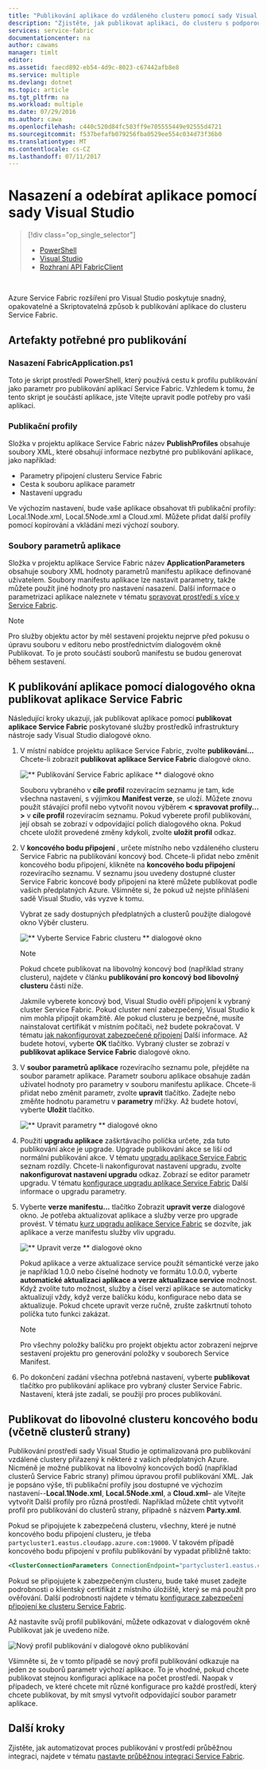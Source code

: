 ```yaml
---
title: "Publikování aplikace do vzdáleného clusteru pomocí sady Visual Studio | Microsoft Docs"
description: "Zjistěte, jak publikovat aplikaci, do clusteru s podporou vzdálené služby prostředků infrastruktury pomocí sady Visual Studio."
services: service-fabric
documentationcenter: na
author: cawams
manager: timlt
editor: 
ms.assetid: faecd892-eb54-4d9c-8023-c67442afb8e8
ms.service: multiple
ms.devlang: dotnet
ms.topic: article
ms.tgt_pltfrm: na
ms.workload: multiple
ms.date: 07/29/2016
ms.author: cawa
ms.openlocfilehash: c440c520d84fc503ff9e705555449e92555d4721
ms.sourcegitcommit: f537befafb079256fba0529ee554c034d73f36b0
ms.translationtype: MT
ms.contentlocale: cs-CZ
ms.lasthandoff: 07/11/2017
---
```

# <a name="deploy-and-remove-applications-using-visual-studio"></a>Nasazení a odebírat aplikace pomocí sady Visual Studio
> [!div class="op_single_selector"]
> * [PowerShell](service-fabric-deploy-remove-applications.md)
> * [Visual Studio](service-fabric-publish-app-remote-cluster.md)
> * [Rozhraní API FabricClient](service-fabric-deploy-remove-applications-fabricclient.md)
> 
> 

<br/>

Azure Service Fabric rozšíření pro Visual Studio poskytuje snadný, opakovatelné a Skriptovatelná způsob k publikování aplikace do clusteru Service Fabric.

## <a name="the-artifacts-required-for-publishing"></a>Artefakty potřebné pro publikování
### <a name="deploy-fabricapplicationps1"></a>Nasazení FabricApplication.ps1
Toto je skript prostředí PowerShell, který používá cestu k profilu publikování jako parametr pro publikování aplikací Service Fabric. Vzhledem k tomu, že tento skript je součástí aplikace, jste Vítejte upravit podle potřeby pro vaši aplikaci.

### <a name="publish-profiles"></a>Publikační profily
Složka v projektu aplikace Service Fabric název **PublishProfiles** obsahuje soubory XML, které obsahují informace nezbytné pro publikování aplikace, jako například:

* Parametry připojení clusteru Service Fabric
* Cesta k souboru aplikace parametr
* Nastavení upgradu

Ve výchozím nastavení, bude vaše aplikace obsahovat tři publikační profily: Local.1Node.xml, Local.5Node.xml a Cloud.xml. Můžete přidat další profily pomocí kopírování a vkládání mezi výchozí soubory.

### <a name="application-parameter-files"></a>Soubory parametrů aplikace
Složka v projektu aplikace Service Fabric název **ApplicationParameters** obsahuje soubory XML hodnoty parametrů manifestu aplikace definované uživatelem. Soubory manifestu aplikace lze nastavit parametry, takže můžete použít jiné hodnoty pro nastavení nasazení. Další informace o parametrizaci aplikace naleznete v tématu [spravovat prostředí s více v Service Fabric](service-fabric-manage-multiple-environment-app-configuration.md).

> [!NOTE]
> Pro služby objektu actor by měl sestavení projektu nejprve před pokusu o úpravu souboru v editoru nebo prostřednictvím dialogovém okně Publikovat. To je proto součástí souborů manifestu se budou generovat během sestavení.

## <a name="to-publish-an-application-using-the-publish-service-fabric-application-dialog-box"></a>K publikování aplikace pomocí dialogového okna publikovat aplikace Service Fabric
Následující kroky ukazují, jak publikovat aplikace pomocí **publikovat aplikace Service Fabric** poskytované služby prostředků infrastruktury nástroje sady Visual Studio dialogové okno.

1. V místní nabídce projektu aplikace Service Fabric, zvolte **publikování...** Chcete-li zobrazit **publikovat aplikace Service Fabric** dialogové okno.
   
    ![** Publikování Service Fabric aplikace ** dialogové okno][0]
   
    Souboru vybraného v **cíle profil** rozevíracím seznamu je tam, kde všechna nastavení, s výjimkou **Manifest verze**, se uloží. Můžete znovu použít stávající profil nebo vytvořit novou výběrem **< spravovat profily... >** v **cíle profil** rozevíracím seznamu. Pokud vyberete profil publikování, její obsah se zobrazí v odpovídající polích dialogového okna. Pokud chcete uložit provedené změny kdykoli, zvolte **uložit profil** odkaz.    
2. V **koncového bodu připojení** , určete místního nebo vzdáleného clusteru Service Fabric na publikování koncový bod. Chcete-li přidat nebo změnit koncového bodu připojení, klikněte na **koncového bodu připojení** rozevíracího seznamu. V seznamu jsou uvedeny dostupné cluster Service Fabric koncové body připojení na které můžete publikovat podle vašich předplatných Azure. Všimněte si, že pokud už nejste přihlášeni sadě Visual Studio, vás vyzve k tomu.
   
    Vybrat ze sady dostupných předplatných a clusterů použijte dialogové okno Výběr clusteru.
   
    ![** Vyberte Service Fabric clusteru ** dialogové okno][1]
   
   > [!NOTE]
   > Pokud chcete publikovat na libovolný koncový bod (například strany clusteru), najdete v článku **publikování pro koncový bod libovolný clusteru** části níže.
   > 
   > 
   
    Jakmile vyberete koncový bod, Visual Studio ověří připojení k vybraný cluster Service Fabric. Pokud cluster není zabezpečený, Visual Studio k nim mohla připojit okamžitě. Ale pokud clusteru je bezpečné, musíte nainstalovat certifikát v místním počítači, než budete pokračovat. V tématu [jak nakonfigurovat zabezpečené připojení](service-fabric-visualstudio-configure-secure-connections.md) Další informace. Až budete hotoví, vyberte **OK** tlačítko. Vybraný cluster se zobrazí v **publikovat aplikace Service Fabric** dialogové okno.
3. V **soubor parametrů aplikace** rozevíracího seznamu pole, přejděte na soubor parametr aplikace. Parametr souboru aplikace obsahuje zadán uživatel hodnoty pro parametry v souboru manifestu aplikace. Chcete-li přidat nebo změnit parametr, zvolte **upravit** tlačítko. Zadejte nebo změňte hodnotu parametru v **parametry** mřížky. Až budete hotoví, vyberte **Uložit** tlačítko.
   
    ![** Upravit parametry ** dialogové okno][2]
4. Použití **upgradu aplikace** zaškrtávacího políčka určete, zda tuto publikování akce je upgrade. Upgrade publikování akce se liší od normální publikování akce. V tématu [upgradu aplikace Service Fabric](service-fabric-application-upgrade.md) seznam rozdíly. Chcete-li nakonfigurovat nastavení upgradu, zvolte **nakonfigurovat nastavení upgradu** odkaz. Zobrazí se editor parametr upgradu. V tématu [konfigurace upgradu aplikace Service Fabric](service-fabric-visualstudio-configure-upgrade.md) Další informace o upgradu parametry.
5. Vyberte **verze manifestu...** tlačítko Zobrazit **upravit verze** dialogové okno. Je potřeba aktualizovat aplikace a služby verze pro upgrade provést. V tématu [kurz upgradu aplikace Service Fabric](service-fabric-application-upgrade-tutorial.md) se dozvíte, jak aplikace a verze manifestu služby vliv upgradu.
   
    ![** Upravit verze ** dialogové okno][3]
   
    Pokud aplikace a verze aktualizace service použít sémantické verze jako je například 1.0.0 nebo číselné hodnoty ve formátu 1.0.0.0, vyberte **automatické aktualizaci aplikace a verze aktualizace service** možnost. Když zvolíte tuto možnost, služby a čísel verzí aplikace se automaticky aktualizují vždy, když verze balíčku kódu, konfigurace nebo data se aktualizuje. Pokud chcete upravit verze ručně, zrušte zaškrtnutí tohoto políčka tuto funkci zakázat.
   
   > [!NOTE]
   > Pro všechny položky balíčku pro projekt objektu actor zobrazení nejprve sestavení projektu pro generování položky v souborech Service Manifest.
   > 
   > 
6. Po dokončení zadání všechna potřebná nastavení, vyberte **publikovat** tlačítko pro publikování aplikace pro vybraný cluster Service Fabric. Nastavení, která jste zadali, se použijí pro proces publikování.

## <a name="publish-to-an-arbitrary-cluster-endpoint-including-party-clusters"></a>Publikovat do libovolné clusteru koncového bodu (včetně clusterů strany)
Publikování prostředí sady Visual Studio je optimalizovaná pro publikování vzdálené clustery přiřazený k některé z vašich předplatných Azure. Nicméně je možné publikovat na libovolný koncových bodů (například clusterů Service Fabric strany) přímou úpravou profil publikování XML. Jak je popsáno výše, tři publikační profily jsou dostupné ve výchozím nastavení--**Local.1Node.xml**, **Local.5Node.xml**, a **Cloud.xml**– ale Vítejte vytvořit Další profily pro různá prostředí. Například můžete chtít vytvořit profil pro publikování do clusterů strany, případně s názvem **Party.xml**.

Pokud se připojujete k zabezpečená clusteru, všechny, které je nutné koncového bodu připojení clusteru, je třeba `partycluster1.eastus.cloudapp.azure.com:19000`. V takovém případě koncového bodu připojení v profilu publikování by vypadat přibližně takto:

```XML
<ClusterConnectionParameters ConnectionEndpoint="partycluster1.eastus.cloudapp.azure.com:19000" />
```

  Pokud se připojujete k zabezpečeným clusteru, bude také muset zadejte podrobnosti o klientský certifikát z místního úložiště, který se má použít pro ověřování. Další podrobnosti najdete v tématu [konfigurace zabezpečení připojení ke clusteru Service Fabric](service-fabric-visualstudio-configure-secure-connections.md).

  Až nastavíte svůj profil publikování, můžete odkazovat v dialogovém okně Publikovat jak je uvedeno níže.

  ![Nový profil publikování v dialogové okno publikování][4]

  Všimněte si, že v tomto případě se nový profil publikování odkazuje na jeden ze souborů parametr výchozí aplikace. To je vhodné, pokud chcete publikovat stejnou konfiguraci aplikace na počet prostředí. Naopak v případech, ve které chcete mít různé konfigurace pro každé prostředí, který chcete publikovat, by mít smysl vytvořit odpovídající soubor parametr aplikace.

## <a name="next-steps"></a>Další kroky
Zjistěte, jak automatizovat proces publikování v prostředí průběžnou integraci, najdete v tématu [nastavte průběžnou integraci Service Fabric](service-fabric-set-up-continuous-integration.md).

[0]: ./media/service-fabric-publish-app-remote-cluster/PublishDialog.png
[1]: ./media/service-fabric-publish-app-remote-cluster/SelectCluster.png
[2]: ./media/service-fabric-publish-app-remote-cluster/EditParams.png
[3]: ./media/service-fabric-publish-app-remote-cluster/EditVersions.png
[4]: ./media/service-fabric-publish-app-remote-cluster/publish-to-party-cluster.png
